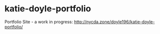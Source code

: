 # katie-doyle-portfolio
Portfolio Site - a work in progress: http://nycda.zone/doyle196/katie-doyle-portfolio/
